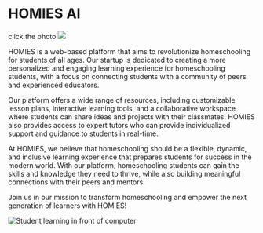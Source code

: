 <h1>HOMIES AI</h1>

<p href="https://homiesai.web.app/">click the photo
  <img  src="https://media.tenor.com/OrLwhhYkVcIAAAAC/the-office-office.gif">
</p>

<p>HOMIES is a web-based platform that aims to revolutionize homeschooling for students of all ages. Our startup is dedicated to creating a more personalized and engaging learning experience for homeschooling students, with a focus on connecting students with a community of peers and experienced educators.</p>

<p>Our platform offers a wide range of resources, including customizable lesson plans, interactive learning tools, and a collaborative workspace where students can share ideas and projects with their classmates. HOMIES also provides access to expert tutors who can provide individualized support and guidance to students in real-time.</p>

<p>At HOMIES, we believe that homeschooling should be a flexible, dynamic, and inclusive learning experience that prepares students for success in the modern world. With our platform, homeschooling students can gain the skills and knowledge they need to thrive, while also building meaningful connections with their peers and mentors.</p>

<p>Join us in our mission to transform homeschooling and empower the next generation of learners with HOMIES!</p>

![Student learning in front of computer](https://media.tenor.com/NkQkOuBpdPAAAAAd/the-office.gif)
